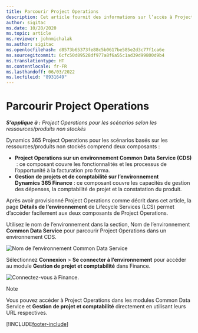 ```yaml
---
title: Parcourir Project Operations
description: Cet article fournit des informations sur l’accès à Project Operations à partir de Lifecycle Services.
author: sigitac
ms.date: 10/28/2020
ms.topic: article
ms.reviewer: johnmichalak
ms.author: sigitac
ms.openlocfilehash: d8573b65373fe88c5b0617be585e2d3c77f1ca6e
ms.sourcegitcommit: 6cfc50d89528df977a8f6a55c1ad39d99800d9b4
ms.translationtype: HT
ms.contentlocale: fr-FR
ms.lasthandoff: 06/03/2022
ms.locfileid: "8931649"
---
```

# <a name="navigate-project-operations"></a>Parcourir Project Operations

_**S’applique à :** Project Operations pour les scénarios selon les ressources/produits non stockés_



Dynamics 365 Project Operations pour les scénarios basés sur les ressources/produits non stockés comprend deux composants : 

 - **Project Operations sur un environnement Common Data Service (CDS)**  : ce composant couvre les fonctionnalités et les processus de l’opportunité à la facturation pro forma. 
 - **Gestion de projets et de comptabilité sur l’environnement Dynamics 365 Finance** : ce composant couvre les capacités de gestion des dépenses, la comptabilité de projet et la constatation du produit. 

Après avoir provisionné Project Operations comme décrit dans cet article, la page **Détails de l’environnement** de Lifecycle Services (LCS) permet d’accéder facilement aux deux composants de Project Operations.  

Utilisez le nom de l’environnement dans la section, Nom de l’environnement **Common Data Service** pour parcourir Project Operations dans un environnement CDS. 

  ![Nom de l′environnement Common Data Service](./media/environment-name.PNG)

Sélectionnez **Connexion** > **Se connecter à l’environnement** pour accéder au module **Gestion de projet et comptabilité** dans Finance.  

   ![Connectez-vous à Finance.](./media/environment-login.PNG)

> [!NOTE]
> Vous pouvez accéder à Project Operations dans les modules Common Data Service et **Gestion de projet et comptabilité** directement en utilisant leurs URL respectives. 


[!INCLUDE[footer-include](../includes/footer-banner.md)]